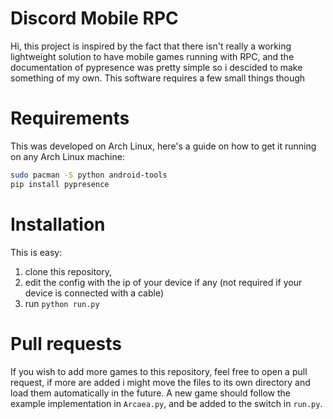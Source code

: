 # Discord Mobile RPC
Hi, this project is inspired by the fact that there isn't really a working lightweight solution to have mobile games running with RPC, and the documentation of pypresence was pretty simple so i descided to make something of my own. This software requires a few small things though

# Requirements
This was developed on Arch Linux, here's a guide on how to get it running on any Arch Linux machine:
```zsh
sudo pacman -S python android-tools
pip install pypresence
```

# Installation
This is easy:

1. clone this repository, 
2. edit the config with the ip of your device if any (not required if your device is connected with a cable)
3. run `python run.py`

# Pull requests
If you wish to add more games to this repository, feel free to open a pull request, if more are added i might move the files to its own directory and load them automatically in the future. A new game should follow the example implementation in `Arcaea.py`, and be added to the switch in `run.py`.